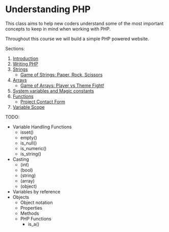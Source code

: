 # Understanding PHP

This class aims to help new coders understand some of the most important concepts to keep in mind when working with PHP. 

Throughout this course we will build a simple PHP powered website.

Sections: 

1. [Introduction](Introduction.md)
2. [Writing PHP](Writing-PHP.md)
3. [Strings](Strings.md)
	* [Game of Strings: Paper, Rock, Scissors](game-strings/index.php) 
4. [Arrays](Arrays.md)
	* [Game of Arrays: Player vs Theme Fight!](game-arrays/index.php) 
5. [System variables and Magic constants](System-Magic.md)
6. [Functions](Functions.md)
    * [Project Contact Form](project-contact-form)
7. [Variable Scope](Scope.md)

TODO:
* Variable Handling Functions
	* isset()
	* empty()
	* is_null()
	* is_numeric()
	* is_string()
* Casting
	* (int)
	* (bool)
	* (string)
	* (array)
	* (object)
* Variables by reference
* Objects
    * Object notation
    * Properties
    * Methods
    * PHP Functions
	    * is_a() 